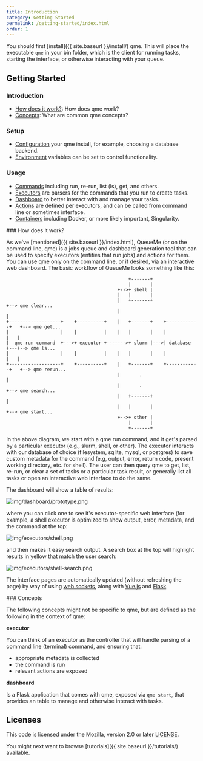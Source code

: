 ```yaml
---
title: Introduction
category: Getting Started
permalink: /getting-started/index.html
order: 1
---
```


You should first [install]({{ site.baseurl }}/install/) qme.
This will place the executable `qme` in your bin folder, which is the client
for running tasks, starting the interface, or otherwise interacting with your queue.

## Getting Started

### Introduction

 - [How does it work?](#how-does-it-work): How does qme work?
 - [Concepts](#concepts): What are common qme concepts?

### Setup

 - [Configuration](configure/) your qme install, for example, choosing a database backend.
 - [Environment](environment/) variables can be set to control functionality.

### Usage

 - [Commands](commands/) including run, re-run, list (ls), get, and others.
 - [Executors](executors/) are parsers for the commands that you run to create tasks.
 - [Dashboard](dashboard/) to better interact with and manage your tasks.
 - [Actions](actions/) are defined per executors, and can be called from command line or sometimes interface.
 - [Containers](containers/) including Docker, or more likely important, Singularity.

<a id="#how-does-it-work">
### How does it work?

As we've [mentioned]({{ site.baseurl }}/index.html), QueueMe (or on the command line, qme) 
is a jobs queue and dashboard generation tool that can be used
to specify executors (entities that run jobs) and actions for them. You can
use qme only on the command line, or if desired, via an interactive web dashboard.
The basic workflow of QueueMe looks something like this:

```
                                             +-------+
                                             |       |
                                         +-->+ shell |
                                         |   |       |
                                         |   +-------+                     +--> qme clear...
                                         |                                 |
+-------------------+    +----------+    |   +-------+    +------------+   +--> qme get...
|                   |    |          |    |   |       |    |            |   |
|  qme run command  +--->+ executor +------->+ slurm |--->| database   +---+--> qme ls...
|                   |    |          |    |   |       |    |            |   |
+-------------------+    +----------+    |   +-------+    +------------+   +--> qme rerun...
                                         |       .                         |
                                         |       .                         +--> qme search...
                                         |   +-------+                     |
                                         |   |       |                     +--> qme start...
                                         +-->+ other |
                                             |       |
                                             +-------+

```

In the above diagram, we start with a qme run command, and it get's parsed by a particular
executor (e.g., slurm, shell, or other). The executor interacts with our database of choice
(filesystem, sqlite, mysql, or postgres) to save custom metadata for the command (e.g,
output, error, return code, present working directory, etc. for shell). The
user can then query qme to get, list, re-run, or clear a set of tasks or a particular task result, 
or generally list all tasks or open an interactive web interface to do the same.

The dashboard will show a table of results:

![img/dashboard/prototype.png](img/dashboard/prototype.png)

where you can click one to see it's executor-specific web interface (for example,
a shell executor is optimized to show output, error, metadata, and the command at
the top:

![img/executors/shell.png](img/executors/shell.png)

and then makes it easy search output. A search box at the top will highlight results
in yellow that match the user search:

![img/executors/shell-search.png](img/executors/shell-search.png)

The interface pages are automatically updated (without refreshing the page) by way of
using [web sockets](https://python-socketio.readthedocs.io/en/latest/intro.html), along
with [Vue.js](https://vuejs.org/) and [Flask](https://flask.palletsprojects.com/en/1.1.x/).

<a id="#concepts">
### Concepts

The following concepts might not be specific to qme, but are defined as the following
in the context of qme:

**executor**

You can think of an executor as the controller that will handle parsing of a command line (terminal)
command, and ensuring that:

 - appropriate metadata is collected 
 - the command is run
 - relevant actions are exposed

**dashboard**

Is a Flask application that comes with qme, exposed via `qme start`, that provides
an table to manage and otherwise interact with tasks.


## Licenses

This code is licensed under the Mozilla, version 2.0 or later [LICENSE](LICENSE).

You might next want to browse [tutorials]({{ site.baseurl }}/tutorials/) available.
